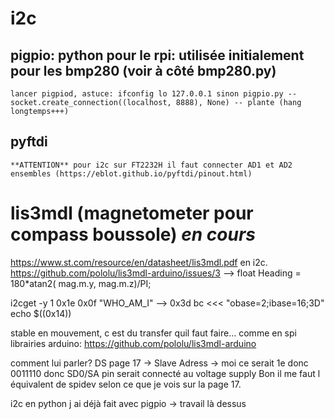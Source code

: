 # i2c

## pigpio: python pour le rpi: utilisée initialement pour les bmp280 (voir à côté bmp280.py)
	lancer pigpiod, astuce: ifconfig lo 127.0.0.1 sinon pigpio.py -- socket.create_connection((localhost, 8888), None) -- plante (hang longtemps+++)
	
## pyftdi
	**ATTENTION** pour i2c sur FT2232H il faut connecter AD1 et AD2 ensembles (https://eblot.github.io/pyftdi/pinout.html)	
	
# lis3mdl (magnetometer pour compass boussole) ***en cours***

https://www.st.com/resource/en/datasheet/lis3mdl.pdf en i2c. 
https://github.com/pololu/lis3mdl-arduino/issues/3 --> float Heading = 180*atan2( mag.m.y, mag.m.z)/PI;



i2cget -y 1 0x1e 0x0f "WHO_AM_I" --> 0x3d 
bc <<< "obase=2;ibase=16;3D"
echo $((0x14))

stable en mouvement, c est du transfer quil faut faire... comme en spi
librairies
arduino:
https://github.com/pololu/lis3mdl-arduino







comment lui parler?
DS page 17 -> Slave Adress  -> moi ce serait 1e donc 0011110 donc SD0/SA pin serait connecté au voltage supply
Bon il me faut l équivalent de spidev selon ce que je vois sur la page 17.

i2c en python j ai déjà fait avec pigpio -> travail là dessus

